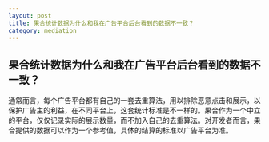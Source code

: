 ```yaml
---
layout: post
title: 果合统计数据为什么和我在广告平台后台看到的数据不一致？
category: mediation
---
```


## 果合统计数据为什么和我在广告平台后台看到的数据不一致？
通常而言，每个广告平台都有自己的一套去重算法，用以排除恶意点击和展示，以保护广告主的利益，在不同平台上，这套统计标准是不一样的。果合作为一个中立的平台，仅仅记录实际的展示数量，而不加入自己的去重算法。对开发者而言，果合提供的数据可以作为一个参考值，具体的结算的标准以广告平台为准。
